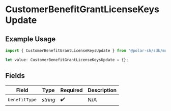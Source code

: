 # CustomerBenefitGrantLicenseKeysUpdate

## Example Usage

```typescript
import { CustomerBenefitGrantLicenseKeysUpdate } from "@polar-sh/sdk/models/components/customerbenefitgrantlicensekeysupdate.js";

let value: CustomerBenefitGrantLicenseKeysUpdate = {};
```

## Fields

| Field              | Type               | Required           | Description        |
| ------------------ | ------------------ | ------------------ | ------------------ |
| `benefitType`      | *string*           | :heavy_check_mark: | N/A                |